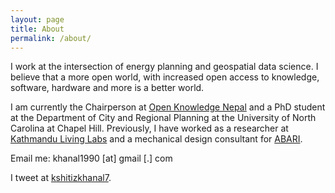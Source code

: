 ```yaml
---
layout: page
title: About
permalink: /about/
---
```

I work at the intersection of energy planning and geospatial data science. I believe that a more open world, with increased open access to knowledge, software, hardware and more is a better world.

I am currently the Chairperson at [Open Knowledge Nepal](http://oknp.org) and a PhD student at the Department of City and Regional Planning at the University of North Carolina at Chapel Hill. Previously, I have worked as a researcher at [Kathmandu Living Labs](http://kathmandulivinglabs.org) and a mechanical design consultant for [ABARI](http://abari.earth).

Email me: khanal1990 [at] gmail [.] com

I tweet at [kshitizkhanal7](https://twitter.com/kshitizkhanal7).

